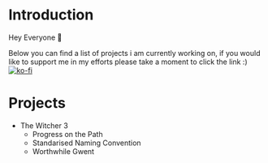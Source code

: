 # Introduction 
Hey Everyone 👋 

Below you can find a list of projects i am currently working on, if you would like to support me in my efforts please take a moment to click the link :)
[![ko-fi](https://ko-fi.com/img/githubbutton_sm.svg)](https://ko-fi.com/C1C3I3NYN)

# Projects
  - The Witcher 3
    - Progress on the Path
    - Standarised Naming Convention
    - Worthwhile Gwent

<!--
**Faen668/Faen668** is a ✨ _special_ ✨ repository because its `README.md` (this file) appears on your GitHub profile.

Here are some ideas to get you started:

- 🔭 I’m currently working on ...
- 🌱 I’m currently learning ...
- 👯 I’m looking to collaborate on ...
- 🤔 I’m looking for help with ...
- 💬 Ask me about ...
- 📫 How to reach me: ...
- 😄 Pronouns: ...
- ⚡ Fun fact: ...
-->
